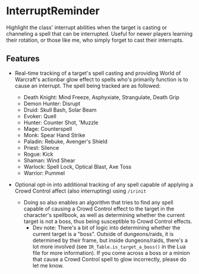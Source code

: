 # InterruptReminder

Highlight the class' interrupt abilities when the target is casting or channeling a spell that can
be interrupted. Useful for newer players learning their rotation, or those like me, who simply forget to cast their
interrupts.

## Features
* Real-time tracking of a target's spell casting and providing World of Warcraft's actionbar glow effect to spells
who's primarily function is to cause an interrupt. The spell being tracked are as followed:
  * Death Knight: Mind Freeze, Asphyxiate, Strangulate, Death Grip
  * Demon Hunter: Disrupt 
  * Druid: Skull Bash, Solar Beam 
  * Evoker: Quell 
  * Hunter: Counter Shot, 'Muzzle 
  * Mage: Counterspell 
  * Monk: Spear Hand Strike 
  * Paladin: Rebuke, Avenger's Shield 
  * Priest: Silence 
  * Rogue: Kick 
  * Shaman: Wind Shear 
  * Warlock: Spell Lock, Optical Blast, Axe Toss 
  * Warrior: Pummel

* Optional opt-in into additional tracking of any spell capable of applying a Crowd Control affect (also interrupting)
using `/irinit`
  * Doing so also enables an algorithm that tries to find any spell capable of causing a Crowd Control effect to the 
    target in the character's spellbook, as well as determining whether the current target is not a boss, thus being
    susceptible to Crowd Control effects.
    * Dev note: There's a bit of logic into determining whether the current target is a "boss". Outside of
    dungeons/raids, it is determined by their frame, but inside dungeons/raids, there's a lot more involved
    (see `IR_Table.is_target_a_boss()` in the Lua file for more information). If you come across a boss or a minion
    that cause a Crowd Control spell to glow incorrectly, please do let me know. 